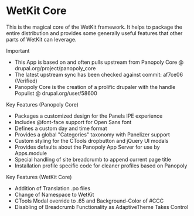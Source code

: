 WetKit Core
==============
This is the magical core of the WetKit framework. It helps to package the
entire distribution and provides some generally useful features that other
parts of WetKit can leverage.

Important
* This App is based on and often pulls upstream from Panopoly Core @ drupal.org/project/panopoly_core
* The latest upstream sync has been checked against commit: af7ce06 (Verified)
* Panopoly Core is the creation of a prolific drupaler with the handle Populist @ drupal.org/user/58600

Key Features (Panopoly Core)
* Packages a customized design for the Panels IPE experience
* Includes @font-face support for Open Sans font
* Defines a custom day and time format
* Provides a global "Categories" taxonomy with Panelizer support
* Custom styling for the CTools dropbutton and jQuery UI modals
* Provides defaults about the Panopoly App Server for use by Apps.module
* Special handling of site breadcrumb to append current page title
* Installation profile specific code for cleaner profiles based on Panopoly

Key Features (WetKit Core)
* Addition of Translation .po files
* Change of Namespace to WetKit
* CTools Modal override to .65 and Background-Color of #CCC
* Disabling of Breadcrumb Functionality as AdaptiveTheme Takes Control


